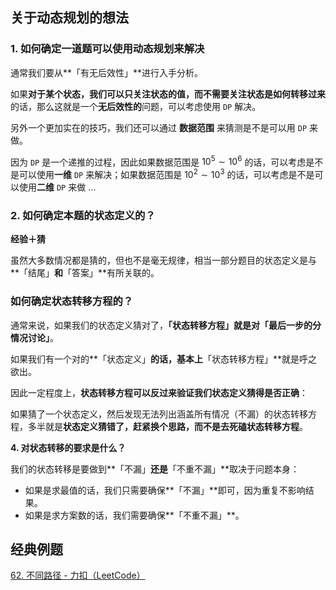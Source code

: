 ## 关于动态规划的想法

### 1. 如何确定一道题可以使用动态规划来解决

通常我们要从**「有无后效性」**进行入手分析。

如果**对于某个状态，我们可以只关注状态的值，而不需要关注状态是如何转移过来**的话，那么这就是一个**无后效性的**问题，可以考虑使用 `DP` 解决。

另外一个更加实在的技巧，我们还可以通过 **数据范围** 来猜测是不是可以用 `DP` 来做。

因为 `DP` 是一个递推的过程，因此如果数据范围是 $10^5\sim 10^6$ 的话，可以考虑是不是可以使用**一维** `DP` 来解决；如果数据范围是 $10^2\sim 10^3$ 的话，可以考虑是不是可以使用**二维** `DP` 来做 ...

### 2. 如何确定本题的状态定义的？

**经验＋猜**

虽然大多数情况都是猜的，但也不是毫无规律，相当一部分题目的状态定义是与**「结尾」**和**「答案」**有所关联的。

### 如何确定状态转移方程的？

通常来说，如果我们的状态定义猜对了，**「状态转移方程」**就是对**「最后一步的分情况讨论」**。

如果我们有一个对的**「状态定义」**的话，基本上**「状态转移方程」**就是呼之欲出。

因此一定程度上，**状态转移方程可以反过来验证我们状态定义猜得是否正确**：

如果猜了一个状态定义，然后发现无法列出涵盖所有情况（不漏）的状态转移方程，多半就是**状态定义猜错了，赶紧换个思路，而不是去死磕状态转移方程**。

**4. 对状态转移的要求是什么？**

我们的状态转移是要做到**「不漏」**还是**「不重不漏」**取决于问题本身：

- 如果是求最值的话，我们只需要确保**「不漏」**即可，因为重复不影响结果。
- 如果是求方案数的话，我们需要确保**「不重不漏」**。

## 经典例题

[62. 不同路径 - 力扣（LeetCode）](https://leetcode.cn/problems/unique-paths/)